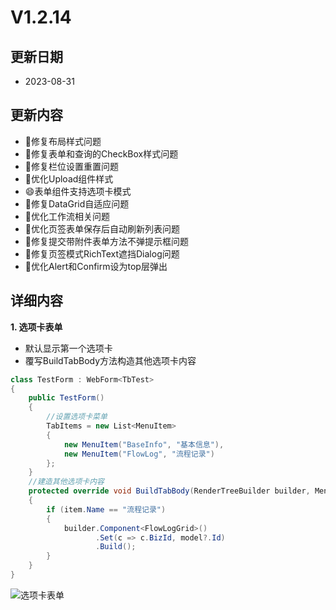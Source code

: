 # V1.2.14

## 更新日期

- 2023-08-31

## 更新内容

- 🐛修复布局样式问题
- 🐛修复表单和查询的CheckBox样式问题
- 🐛修复栏位设置重置问题
- 🔨优化Upload组件样式
- 😄表单组件支持选项卡模式
- 🐛修复DataGrid自适应问题
- 🔨优化工作流相关问题
- 🔨优化页签表单保存后自动刷新列表问题
- 🐛修复提交带附件表单方法不弹提示框问题
- 🐛修复页签模式RichText遮挡Dialog问题
- 🔨优化Alert和Confirm设为top层弹出

## 详细内容

**1. 选项卡表单**

- 默认显示第一个选项卡
- 覆写BuildTabBody方法构造其他选项卡内容

```csharp
class TestForm : WebForm<TbTest>
{
    public TestForm()
    {
        //设置选项卡菜单
        TabItems = new List<MenuItem>
        {
            new MenuItem("BaseInfo", "基本信息"),
            new MenuItem("FlowLog", "流程记录")
        };
    }
    //建造其他选项卡内容
    protected override void BuildTabBody(RenderTreeBuilder builder, MenuItem item)
    {
        if (item.Name == "流程记录")
        {
            builder.Component<FlowLogGrid>()
                   .Set(c => c.BizId, model?.Id)
                   .Build();
        }
    }
}
```

![选项卡表单](https://foruda.gitee.com/images/1692525896476312213/378adc5c_14334.png "屏幕截图")
